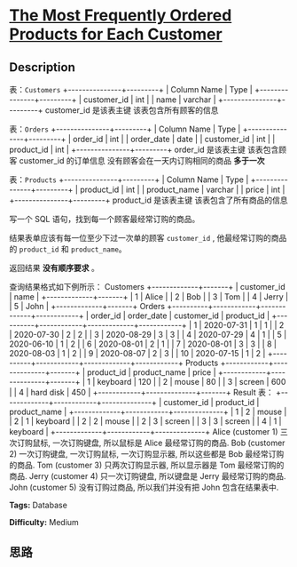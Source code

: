 # [The Most Frequently Ordered Products for Each Customer][title]

## Description

表：`Customers`
            +---------------+---------+    | Column Name   | Type    |    +---------------+---------+    | customer_id   | int     |    | name          | varchar |    +---------------+---------+    customer_id 是该表主键    该表包含所有顾客的信息    

表：`Orders`
            +---------------+---------+    | Column Name   | Type    |    +---------------+---------+    | order_id      | int     |    | order_date    | date    |    | customer_id   | int     |    | product_id    | int     |    +---------------+---------+    order_id 是该表主键    该表包含顾客 customer_id 的订单信息    没有顾客会在一天内订购相同的商品 **多于一次**

表：`Products`
            +---------------+---------+    | Column Name   | Type    |    +---------------+---------+    | product_id    | int     |    | product_name  | varchar |    | price         | int     |    +---------------+---------+    product_id 是该表主键    该表包含了所有商品的信息    

写一个 SQL 语句，找到每一个顾客最经常订购的商品。

结果表单应该有每一位至少下过一次单的顾客 `customer_id` , 他最经常订购的商品的 `product_id` 和 `product_name`。

返回结果 **没有顺序要求** 。

查询结果格式如下例所示：
            Customers    +-------------+-------+    | customer_id | name  |    +-------------+-------+    | 1           | Alice |    | 2           | Bob   |    | 3           | Tom   |    | 4           | Jerry |    | 5           | John  |    +-------------+-------+        Orders    +----------+------------+-------------+------------+    | order_id | order_date | customer_id | product_id |    +----------+------------+-------------+------------+    | 1        | 2020-07-31 | 1           | 1          |    | 2        | 2020-07-30 | 2           | 2          |    | 3        | 2020-08-29 | 3           | 3          |    | 4        | 2020-07-29 | 4           | 1          |    | 5        | 2020-06-10 | 1           | 2          |    | 6        | 2020-08-01 | 2           | 1          |    | 7        | 2020-08-01 | 3           | 3          |    | 8        | 2020-08-03 | 1           | 2          |    | 9        | 2020-08-07 | 2           | 3          |    | 10       | 2020-07-15 | 1           | 2          |    +----------+------------+-------------+------------+        Products    +------------+--------------+-------+    | product_id | product_name | price |    +------------+--------------+-------+    | 1          | keyboard     | 120   |    | 2          | mouse        | 80    |    | 3          | screen       | 600   |    | 4          | hard disk    | 450   |    +------------+--------------+-------+    Result 表：    +-------------+------------+--------------+    | customer_id | product_id | product_name |    +-------------+------------+--------------+    | 1           | 2          | mouse        |    | 2           | 1          | keyboard     |    | 2           | 2          | mouse        |    | 2           | 3          | screen       |    | 3           | 3          | screen       |    | 4           | 1          | keyboard     |    +-------------+------------+--------------+        Alice (customer 1) 三次订购鼠标, 一次订购键盘, 所以鼠标是 Alice 最经常订购的商品.    Bob (customer 2) 一次订购键盘, 一次订购鼠标, 一次订购显示器, 所以这些都是 Bob 最经常订购的商品.    Tom (customer 3) 只两次订购显示器, 所以显示器是 Tom 最经常订购的商品.    Jerry (customer 4) 只一次订购键盘, 所以键盘是 Jerry 最经常订购的商品.    John (customer 5) 没有订购过商品, 所以我们并没有把 John 包含在结果表中.    


**Tags:** Database

**Difficulty:** Medium

## 思路

[title]: https://leetcode-cn.com/problems/the-most-frequently-ordered-products-for-each-customer

